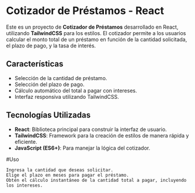 # Cotizador de Préstamos - React

Este es un proyecto de **Cotizador de Préstamos** desarrollado en React, utilizando **TailwindCSS** para los estilos. El cotizador permite a los usuarios calcular el monto total de un préstamo en función de la cantidad solicitada, el plazo de pago, y la tasa de interés.

## Características

- Selección de la cantidad de préstamo.
- Selección del plazo de pago.
- Cálculo automático del total a pagar con intereses.
- Interfaz responsiva utilizando TailwindCSS.

## Tecnologías Utilizadas

- **React**: Biblioteca principal para construir la interfaz de usuario.
- **TailwindCSS**: Framework para la creación de estilos de manera rápida y eficiente.
- **JavaScript (ES6+)**: Para manejar la lógica del cotizador.

#Uso

    Ingresa la cantidad que deseas solicitar.
    Elige el plazo en meses para pagar el préstamo.
    Obtén el cálculo instantáneo de la cantidad total a pagar, incluyendo los intereses.
